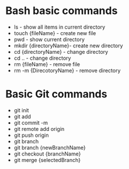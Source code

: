 # Bash basic commands

- ls - show all items in current directory
- touch {fileName} - create new file
- pwd - show current directory
- mkdir {directoryName}- create new directory
- cd {directoryName} - change directory
- cd .. - change directory 
- rm {fileName} - remove file
- rm -m {DirecotoryName} - remove directory


# Basic Git commands

- git init
- git add
- git commit -m
- git remote add origin
- git push origin 
- git branch
- git branch {newBranchName}
- git checkout {branchName}
- git merge {selectedBranch}



